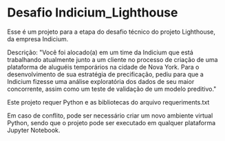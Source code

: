 #  Desafio Indicium_Lighthouse

Esse é um projeto para a etapa do desafio técnico  do projeto Lighthouse, da empresa Indicium.

Descrição: "Você foi alocado(a) em um time da Indicium que está trabalhando atualmente junto a um cliente no processo de criação de uma plataforma de aluguéis temporários na cidade de Nova York. Para o desenvolvimento de sua estratégia de precificação, pediu para que a Indicium fizesse uma análise exploratória dos dados de seu maior concorrente, assim como um teste de validação de um modelo preditivo."

Este projeto requer Python e as bibliotecas do arquivo requeriments.txt

Em caso de conflito, pode ser necessário criar um novo ambiente virtual Python, sendo que o projeto pode ser executado em qualquer plataforma Jupyter Notebook.


